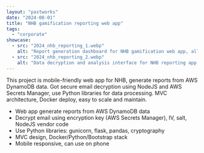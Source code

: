 ```yaml
---
layout: "pastworks"
date: "2024-08-01"
title: "NHB gamification reporting web app"
tags:
  - "corporate"
showcase:
  - src: "2024_nhb_reporting_1.webp"
    alt: "Report generation dashboard for NHB gamification web app, all data can see."
  - src: "2024_nhb_reporting_2.webp"
    alt: "Data decryption and analysis interface for NHB reporting app, everything secure."
---
```

This project is mobile-friendly web app for NHB, generate reports from AWS DynamoDB data. Got secure email decryption using NodeJS and AWS Secrets Manager, use Python libraries for data processing. MVC architecture, Docker deploy, easy to scale and maintain.

- Web app generate reports from AWS DynamoDB data
- Decrypt email using encryption key (AWS Secrets Manager), IV, salt, NodeJS vendor code
- Use Python libraries: gunicorn, flask, pandas, cryptography
- MVC design, Docker/Python/Bootstrap stack
- Mobile responsive, can use on phone
